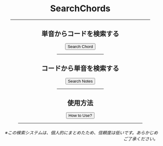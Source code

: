 <html lang="ja">
  <head>
    <meta charset="UTF-8">
  </head>
  <body>
    <div align="center">
      <h1>SearchChords</h1>
      <hr size="2" width="90%" align="center" color="blue">
      <h2>単音からコードを検索する</h2>
      <input type="submit" value="Search Chord" onClick="fromSolo()">
      <script>
        function fromSolo(){
          location.href = "https://takajo-soft08.github.io/SearchChord/FromSolo/";
        }
      </script>
      <hr size="2" width="30%" align="center" color="grey">
      <h2>コードから単音を検索する</h2>
      <input type="submit" value="Search Notes">
      <hr size="2" width="30%" align="center" color="grey">
      <h2>使用方法</h2>
      <input type="submit" value="How to Use?">
      <hr size="2" width="80%" align="center" color="orange">
      <h6 align="right">※この検索システムは、個人的にまとめたため、信頼度は低いです。あらかじめご了承ください。</h6>
    </div>
  </body>
</html>
